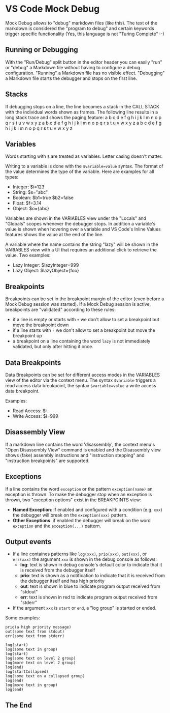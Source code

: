 # VS Code Mock Debug

Mock Debug allows to "debug" markdown files (like this).
The text of the markdown is considered the "program to debug" and certain keywords trigger specific functionality (Yes, this language is not "Turing Complete" :-)

## Running or Debugging

With the "Run/Debug" split button in the editor header you can easily "run" or "debug" a Markdown file without having to configure a debug configuration.
"Running" a Markdown file has no visible effect. "Debugging" a Markdown file starts the debugger and stops on the first line.

## Stacks

If debugging stops on a line, the line becomes a stack in the CALL STACK with the individual words shown as frames.
The following line results in a long stack trace and shows the paging feature:
a b c d e f g h i j k l m n o p q r s t u v w x y z a b c d e f g h i j k l m n o p q r s t u v w x y z a b c d e f g h i j k l m n o p q r s t u v w x y z

## Variables

Words starting with `$` are treated as variables. Letter casing doesn't matter.

Writing to a variable is done with the `$variable=value` syntax. The format of the value determines the type of the variable. Here are examples for all types:

-   Integer: $i=123
-   String: $s="abc"
-   Boolean: $b1=true $b2=false
-   Float: $f=3.14
-   Object: $o={abc}

Variables are shown in the VARIABLES view under the "Locals" and "Globals" scopes whenever the debugger stops.
In addition a variable's value is shown when hovering over a variable and VS Code's Inline Values features shows the value at the end of the line.

A variable where the name contains the string "lazy" will be shown in the VARIABLES view with a UI that requires an additional click to retrieve the value. Two examples:

-   Lazy Integer: $lazyInteger=999
-   Lazy Object: $lazyObject={foo}

## Breakpoints

Breakpoints can be set in the breakpoint margin of the editor (even before a Mock Debug session was started).
If a Mock Debug session is active, breakpoints are "validated" according to these rules:

-   if a line is empty or starts with `+` we don't allow to set a breakpoint but move the breakpoint down
-   if a line starts with `-` we don't allow to set a breakpoint but move the breakpoint up
-   a breakpoint on a line containing the word `lazy` is not immediately validated, but only after hitting it once.

## Data Breakpoints

Data Breakpoints can be set for different access modes in the VARIABLES view of the editor via the context menu.
The syntax `$variable` triggers a read access data breakpoint, the syntax `$variable=value` a write access data breakpoint.

Examples:

-   Read Access: $i
-   Write Access: $i=999

## Disassembly View

If a markdown line contains the word 'disassembly', the context menu's "Open Disassembly View" command is enabled and the Disassembly view shows (fake) assembly instructions and "instruction stepping" and "instruction breakpoints" are supported.

## Exceptions

If a line contains the word `exception` or the pattern `exception(name)` an exception is thrown.
To make the debugger stop when an exception is thrown, two "exception options" exist in the BREAKPOINTS view:

-   **Named Exception**: if enabled and configured with a condition (e.g. `xxx`) the debugger will break on the `exception(xxx)` pattern.
-   **Other Exceptions**: if enabled the debugger will break on the word `exception` and the `exception(...)` pattern.

## Output events

-   If a line containes patterns like `log(xxx)`, `prio(xxx)`, `out(xxx)`, or `err(xxx)` the argument `xxx` is shown in the debug console as follows:
    -   **log**: text is shown in debug console's default color to indicate that it is received from the debugger itself
    -   **prio**: text is shown as a notification to indicate that it is received from the debugger itself and has high priority
    -   **out**: text is shown in blue to indicate program output received from "stdout"
    -   **err**: text is shown in red to indicate program output received from "stderr"
-   If the argument `xxx` is `start` or `end`, a "log group" is started or ended.

Some examples:

```
prio(a high priority message)
out(some text from stdout)
err(some text from stderr)

log(start)
log(some text in group)
log(start)
log(some text on level 2 group)
log(more text on level 2 group)
log(end)
log(startCollapsed)
log(some text on a collapsed group)
log(end)
log(more text in group)
log(end)
```

## The End
